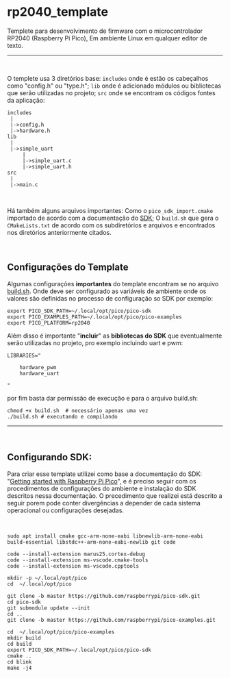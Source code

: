 # **rp2040_template**

Templete para desenvolvimento de firmware com o microcontrolador RP2040 (Raspberry Pi Pico), Em ambiente Linux em qualquer editor de texto.

<hr>
<br>

O templete usa 3 diretórios base: `includes` onde é estão os cabeçalhos como "config.h" ou "type.h";  `lib` onde é adicionado módulos ou bibliotecas que serão utilizadas no projeto;  `src` onde se encontram os códigos fontes da aplicação:

```
includes
 |
 |->config.h
 |->hardware.h
lib
 |
 |->simple_uart
     |
     |->simple_uart.c
     |->simple_uart.h
src
 |
 |->main.c

```

<br>

Há também alguns arquivos importantes: Como o `pico_sdk_import.cmake`  importado de acordo com a documentação do [SDK](https://datasheets.raspberrypi.com/pico/getting-started-with-pico.pdf); O `build.sh` que gera o `CMakeLists.txt` de acordo com os subdiretórios e arquivos e encontrados nos diretórios anteriormente citados.

<br>

## Configurações do Template

Algumas configurações **importantes** do template encontram se no arquivo [build.sh](./RPI_PICO_SDK/build.sh). Onde deve ser configurado as variáveis de ambiente onde os valores são definidas no processo de configuração so SDK por exemplo:

```
export PICO_SDK_PATH=~/.local/opt/pico/pico-sdk
export PICO_EXAMPLES_PATH=~/.local/opt/pico/pico-examples
export PICO_PLATFORM=rp2040
```

Além disso é importante "**incluir**" as **bibliotecas do SDK** que eventualmente serão utilizadas no projeto, pro exemplo incluindo uart e pwm:
```
LIBRARIES="

	hardware_pwm
	hardware_uart

"
```

por fim basta dar permissão de execução e para o arquivo build.sh:

```
chmod +x build.sh  # necessário apenas uma vez 
./build.sh # executando e compilando

```

<hr>
<br>


## **Configurando SDK:**

Para criar esse template utilizei como base a documentação do SDK: "[Getting started with Raspberry Pi Pico](https://datasheets.raspberrypi.com/pico/getting-started-with-pico.pdf)", e é preciso seguir com os procedimentos de configurações do ambiente e instalação do SDK descritos nessa documentação. O precedimento que realizei está descrito a seguir porem pode conter divergências a depender de cada sistema operacional ou configurações desejadas.


<br>


```
sudo apt install cmake gcc-arm-none-eabi libnewlib-arm-none-eabi build-essential libstdc++-arm-none-eabi-newlib git code

code --install-extension marus25.cortex-debug
code --install-extension ms-vscode.cmake-tools
code --install-extension ms-vscode.cpptools

mkdir -p ~/.local/opt/pico
cd  ~/.local/opt/pico

git clone -b master https://github.com/raspberrypi/pico-sdk.git
cd pico-sdk
git submodule update --init
cd ..
git clone -b master https://github.com/raspberrypi/pico-examples.git

cd  ~/.local/opt/pico/pico-examples
mkdir build
cd build
export PICO_SDK_PATH=~/.local/opt/pico/pico-sdk
cmake ..
cd blink
make -j4
```
